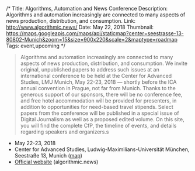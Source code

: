/*
Title: Algorithms, Automation and News Conference
Description: Algorithms and automation increasingly are connected to many aspects of news production, distribution, and consumption.
Link: http://www.algorithmic.news/
Date: May 22, 2018
Thumbnail: https://maps.googleapis.com/maps/api/staticmap?center=seestrasse-13-80802-Munich&zoom=15&size=900x220&scale=2&maptype=roadmap
Tags: event,upcoming
*/



> Algorithms and automation increasingly are connected to many aspects of news production, distribution, and consumption. We invite original, unpublished papers to address such issues at an international conference to be held at the Center for Advanced Studies, LMU Munich, May 22-23, 2018 — shortly before the ICA annual convention in Prague, not far from Munich. Thanks to the generous support of our sponsors, there will be no conference fee, and free hotel accommodation will be provided for presenters, in addition to opportunities for need-based travel stipends. Select papers from the conference will be published in a special issue of Digital Journalism as well as a proposed edited volume. On this site, you will find the complete CfP, the timeline of events, and details regarding speakers and organizers.s

- May 22-23, 2018
- Center for Advanced Studies, Ludwig-Maximilians-Universität München, Seestraße 13, Munich ([map](https://www.google.com/maps/dir/Current+Location/seestrasse-13-80802-Munich))
- [Official website](http://www.algorithmic.news/) (algorithmic.news)
